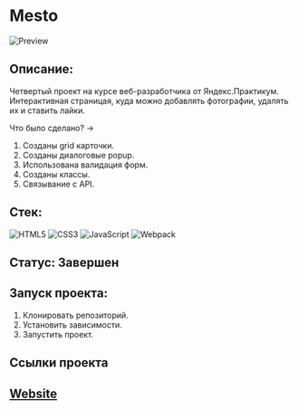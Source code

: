 # Mesto
![Preview](https://user-images.githubusercontent.com/99011044/204518012-a83ac570-32af-43e3-8bbd-8be04c3b898b.png)
## Описание:
Четвертый проект на курсе веб-разработчика от Яндекс.Практикум.
Интерактивная страницая, куда можно добавлять фотографии, удалять их и ставить лайки.

Что было сделано? &rarr;
1. Созданы grid карточки.
2. Созданы диалоговые popup.
3. Использована валидация форм.
4. Созданы классы.
5. Связывание с API.

## Стек:
![HTML5](https://img.shields.io/badge/-HTML5-e34f26?style=for-the-badge&logo=html5&logoColor=white)
![CSS3](https://img.shields.io/badge/-CSS3-1572b6?style=for-the-badge&logo=css3&logoColor=white)
![JavaScript](https://img.shields.io/badge/-JavaScript-f7df1e?style=for-the-badge&logo=javaScript&logoColor=black)
![Webpack](https://img.shields.io/badge/-Webpack-99d6f8?style=for-the-badge&logo=webpack&logoColor=black)

## Статус: Завершен

## Запуск проекта:
1. Клонировать репозиторий.
2. Установить зависимости.
3. Запустить проект.

## Ссылки проекта
## [Website](https://msiameg.github.io/mesto)

